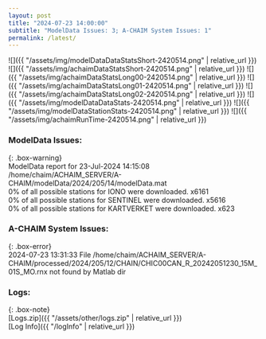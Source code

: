```yaml
---
layout: post
title: "2024-07-23 14:00:00"
subtitle: "ModelData Issues: 3; A-CHAIM System Issues: 1"
permalink: /latest/
---
```


![]({{ "/assets/img/modelDataDataStatsShort-2420514.png" | relative_url }})
![]({{ "/assets/img/achaimDataStatsShort-2420514.png" | relative_url }})
![]({{ "/assets/img/achaimDataStatsLong00-2420514.png" | relative_url }})
![]({{ "/assets/img/achaimDataStatsLong01-2420514.png" | relative_url }})
![]({{ "/assets/img/achaimDataStatsLong02-2420514.png" | relative_url }})
![]({{ "/assets/img/modelDataDataStats-2420514.png" | relative_url }})
![]({{ "/assets/img/modelDataStationStats-2420514.png" | relative_url }})
![]({{ "/assets/img/achaimRunTime-2420514.png" | relative_url }})


### ModelData Issues:  
  
{: .box-warning}  
 ModelData report for 23-Jul-2024 14:15:08   
 /home/chaim/ACHAIM_SERVER/A-CHAIM/modelData/2024/205/14/modelData.mat   
 0% of all possible stations for IONO were downloaded. x6161   
 0% of all possible stations for SENTINEL were downloaded. x5616   
 0% of all possible stations for KARTVERKET were downloaded. x623   
  
### A-CHAIM System Issues:  
  
{: .box-error}  
2024-07-23 13:31:33 File /home/chaim/ACHAIM_SERVER/A-CHAIM/processed/2024/205/12/CHAIN/CHIC00CAN_R_20242051230_15M_01S_MO.rnx not found by Matlab dir  

### Logs:  
  
{: .box-note}  
[Logs.zip]({{ "/assets/other/logs.zip" | relative_url }})  
[Log Info]({{ "/logInfo" | relative_url }})  
